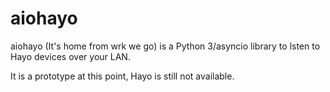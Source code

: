 # aiohayo

aiohayo (It's home from wrk we go) is a Python 3/asyncio library to 
lsten to Hayo devices over your LAN.

It is a prototype at this point, Hayo is still not available.